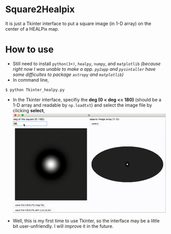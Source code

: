 # Square2Healpix
It is just a Tkinter interface to put a square image (in 1-D array) on the center of a HEALPix map.

# How to use
- Still need to install `python(3+)`, `healpy`, `numpy`, and `matplotlib` _(because right now I was unable to make a app. `py2app` and `pysintaller` have some difficultes to package `astropy` and `matplotlib`)_
- In command line,
```bash
$ python Tkinter_healpy.py
```
- In the Tkinter interface, specifiy the **deg (0 < deg <= 180)** (should be a 1-D array and readable by `np.loadtxt`) and select the image file by clicking **select**, ![](screen_recording2.gif)

- Well, this is my first time to use Tkinter, so the interface may be a little bit user-unfriendly. I will improve it in the future.
